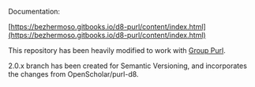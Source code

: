 Documentation:

[https://bezhermoso.gitbooks.io/d8-purl/content/index.html](https://bezhermoso.gitbooks.io/d8-purl/content/index.html)

This repository has been heavily modified to work with [Group Purl](https://drupal.org/project/group_purl).

2.0.x branch has been created for Semantic Versioning, and incorporates the changes from OpenScholar/purl-d8.

